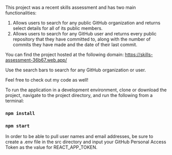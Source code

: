 This project was a recent skills assessment and has two main functionalities:

1. Allows users to search for any public GitHub organization and returns select details for all of its public members.
2. Allows users to search for any GitHub user and returns every public repository that they have committed to, along with the number of commits they have made and the date of their last commit.

You can find the project hosted at the following domain:
https://skills-assessment-36b67.web.app/

Use the search bars to search for any GitHub organization or user.

Feel free to check out my code as well!

To run the application in a development environment, clone or download the project, navigate to the project directory, and run the following from a terminal:

### `npm install`

### `npm start`

In order to be able to pull user names and email addresses, be sure to create a .env file in the src directory and input your GitHub Personal Access Token as the value for REACT_APP_TOKEN.
